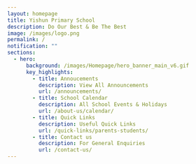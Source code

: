 ```yaml
---
layout: homepage
title: Yishun Primary School
description: Do Our Best & Be The Best
image: /images/logo.png
permalink: /
notification: ""
sections:
  - hero:
      background: /images/Homepage/hero_banner_main_v6.gif
      key_highlights:
        - title: Annoucements
          description: View All Announcements
          url: /announcements/
        - title: School Calendar
          description: All School Events & Holidays
          url: /about-us/calendar/
        - title: Quick Links
          description: Useful Quick Links
          url: /quick-links/parents-students/
        - title: Contact us
          description: For General Enquiries
          url: /contact-us/
---
```


